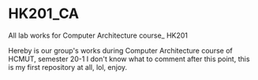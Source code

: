 # HK201_CA
All lab works for Computer Architecture course_ HK201


Hereby is our group's works during Computer Architecture course of HCMUT, semester 20-1
I don't know what to comment after this point, this is my first repository at all, lol, enjoy.
